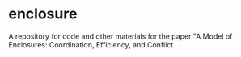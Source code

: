 # enclosure
A repository for code and other materials for the paper "A Model of Enclosures: Coordination, Efficiency, and Conflict
